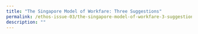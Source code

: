 ```yaml
---
title: "The Singapore Model of Workfare: Three Suggestions"
permalink: /ethos-issue-03/the-singapore-model-of-workfare-3-suggestions/
description: ""
---
```

